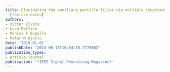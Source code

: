 ```yaml
---
title: Elucidating the auxiliary particle filter via multiple importance sampling
  [lecture notes]
authors:
- Victor Elvira
- Luca Martino
- Monica F Bugallo
- Petar M Djuric
date: '2019-01-01'
publishDate: '2024-06-15T10:54:18.777086Z'
publication_types:
- article-journal
publication: '*IEEE Signal Processing Magazine*'
---
```

